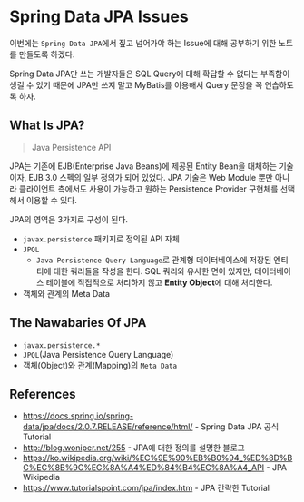 # Spring Data JPA Issues
이번에는 `Spring Data JPA`에서 짚고 넘어가야 하는 Issue에 대해 공부하기 위한 노트를 만들도록 하겠다.

Spring Data JPA만 쓰는 개발자들은 SQL Query에 대해 확답할 수 없다는 부족함이 생길 수 있기 때문에 JPA만 쓰지 말고 MyBatis를 이용해서 Query 문장을 꼭 연습하도록 하자.

## What Is JPA?

> Java Persistence API

JPA는 기존에 EJB(Enterprise Java Beans)에 제공된 Entity Bean을 대체하는 기술이자, EJB 3.0 스펙의 일부 정의가 되어 있었다. JPA 기술은 Web Module 뿐만 아니라 클라이언트 측에서도 사용이 가능하고 원하는 Persistence Provider 구현체를 선택해서 이용할 수 있다.

JPA의 영역은 3가지로 구성이 된다.
- `javax.persistence` 패키지로 정의된 API 자체
- `JPQL`
    - `Java Persistence Query Language`로 관계형 데이터베이스에 저장된 엔티티에 대한 쿼리들을 작성을 한다. SQL 쿼리와 유사한 면이 있지만, 데이터베이스 테이블에 직접적으로 처리하지 않고 **Entity Object**에 대해 처리한다.
- 객체와 관계의 Meta Data

## The Nawabaries Of JPA
- `javax.persistence.*`
- `JPQL`(Java Persistence Query Language)
- 객체(Object)와 관계(Mapping)의 `Meta Data`
## References
- https://docs.spring.io/spring-data/jpa/docs/2.0.7.RELEASE/reference/html/ - Spring Data JPA 공식 Tutorial
- http://blog.woniper.net/255 - JPA에 대한 정의를 설명한 블로그
- https://ko.wikipedia.org/wiki/%EC%9E%90%EB%B0%94_%ED%8D%BC%EC%8B%9C%EC%8A%A4%ED%84%B4%EC%8A%A4_API - JPA Wikipedia
- https://www.tutorialspoint.com/jpa/index.htm - JPA 간략한 Tutorial